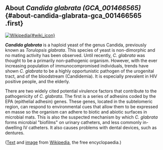 About *Candida glabrata (GCA\_001466565)* {#about-candida-glabrata-gca_001466565 .first}
-----------------------------------------

[![Wikipedia](/img/wikipedia_logo_v2_en.png){#wiki_icon}](http://en.wikipedia.org/wiki/Candida_glabrata)

***Candida glabrata*** is a haploid yeast of the genus Candida,
previously known as *Torulopsis glabrata*. This species of yeast is
non-dimorphic and no mating activity has been observed. Until recently,
*C. glabrata* was thought to be a primarily non-pathogenic organism.
However, with the ever increasing population of immunocompromised
individuals, trends have shown *C. glabrata* to be a highly
opportunistic pathogen of the urogenital tract, and of the bloodstream
(Candidemia). It is especially prevalent in HIV positive people, and the
elderly.

There are two widely cited potential virulence factors that contribute
to the pathogenicity of *C. glabrata*. The first is a series of adhesins
coded by the EPA (epithelial adhesin) genes. These genes, located in the
subtelomeric region, can respond to environmental cues that allow them
to be expressed en masse so the organism can adhere to biotic and
abiotic surfaces in microbial mats. This is also the suspected mechanism
by which *C. glabrata* forms microbial \"biofilms\" on urinary
catheters, and less commonly in-dwelling IV catheters. It also causes
problems with dental devices, such as dentures.

([Text](http://en.wikipedia.org/wiki/Candida_glabrata) and
[image](https://commons.wikimedia.org/wiki/File:Glabrata.jpg) from
[Wikipedia](http://en.wikipedia.org/), the free encyclopaedia.)
